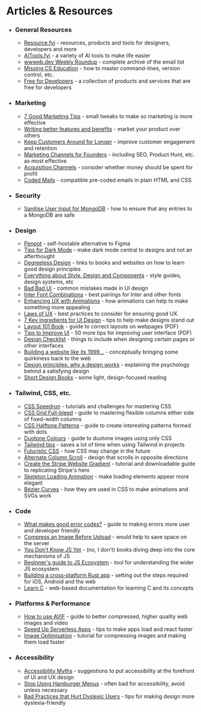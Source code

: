 # Articles & Resources

+ ### General Resources
   - [Resource.fyi](https://resource.fyi/) - resources, products and tools for designers, developers and more
   - [AITools.fyi](https://aitools.fyi/) - a variety of AI tools to make life easier
   - [wwweb.dev Weekly Roundup](https://wweb.dev/weekly/) - complete archive of the email list
   - [Missing CS Education](https://missing.csail.mit.edu/) - how to master command-lines, version control, etc.
   - [Free for Developers](https://free-for.dev/) - a collection of products and services that are free for developers
+ ### Marketing
   - [7 Good Marketing Tips](https://www.indiehackers.com/post/my-twitter-account-reached-100-000-heres-7-of-my-favourite-marketing-tips-and-a-little-story-dcc40fbedf) - small tweaks to make so marketing is more effective
   - [Writing better features and benefits](https://www.indiehackers.com/post/simple-little-formula-for-writing-better-features-and-benefits-371e3e8273) - market your product over others
   - [Keep Customers Around for Longer](https://www.indiehackers.com/post/how-to-keep-customers-around-for-longer-7e4ec1cc09) - improve customer engagement and retention
   - [Marketing Channels for Founders](https://www.indiehackers.com/post/11-marketing-channels-that-consistently-work-for-founders-8992a89a03) - including SEO, Product Hunt, etc. as most effective
   - [Acquisition Channels](https://www.indiehackers.com/post/a-framework-for-paid-and-unpaid-acquisition-channels-6bcc08e52e) - consider whether money should be spent for profit
   - [Coded Mails](https://codedmails.com/) - compatible pre-coded emails in plain HTML and CSS
+ ### Security
   - [Sanitise User Input for MongoDB](https://stackoverflow.com/questions/30585213/do-i-need-to-sanitize-user-input-before-inserting-in-mongodb-mongodbnode-js-co) - how to ensure that any entries to a MongoDB are safe
+ ### Design
   - [Penpot](https://penpot.app/) - self-hostable alternative to Figma
   - [Tips for Dark Mode](https://uxplanet.org/8-tips-for-dark-theme-design-8dfc2f8f7ab6) - make dark mode central to designs and not an afterthought
   - [Degreeless Design](https://www.degreeless.design) - links to books and websites on how to learn good design principles
   - [Everything about Style, Design and Components](https://leerob.io/blog/style-guides-component-libraries-design-systems) - style guides, design systems, etc
   - [Bad Bad UI](https://medium.com/@FlowMapp/bad-bad-ui-10-common-mistakes-in-user-interfaces-ac89767ac43d) - common mistakes made in UI design
   - [Inter Font Combinations](https://www.typewolf.com/site-of-the-day/fonts/inter) - best pairings for Inter and other fonts
   - [Enhancing UX with Animations](https://stephaniewalter.design/blog/enhancing-user-experience-with-css-animations) - how animations can help to make something more appealing
   - [Laws of UX](https://lawsofux.com/) - best practices to consider for ensuring good UX
   - [7 Key Ingredients for UI Design](https://medium.muz.li/7-key-ingredients-for-ui-design-that-i-learnt-as-a-junior-ui-designer-49b61c197126) - tips to help make designs stand out
   - [Layout 101 Book](https://www.icloud.com/iclouddrive/07a98oKh_LAQMgS0fkQRyEpDw#Layout_101) - guide to correct layouts on webpages (PDF)
   - [Tips to Improve UI](https://fifty.user-interface.io/50_ui_tips.pdf) - 50 more tips for improving user interface (PDF)
   - [Design Checklist](https://www.checklist.design/) - things to include when designing certain pages or other interfaces
   - [Building a website like its 1999...](https://localghost.dev/blog/building-a-website-like-it-s-1999-in-2022/) - conceptually bringing some quirkiness back to the web
   - [Design principles: why a design works](https://uxdesign.cc/design-principles-why-a-design-works-a572c5d2d92d) - explaining the psychology behind a satisfying design
   - [Short Design Books](https://anthonyhobday.com/blog/20230101.html) - some light, design-focused reading
+ ### Tailwind, CSS, etc.
   - [CSS Speedrun](https://css-speedrun.netlify.app/) - tutorials and challenges for mastering CSS
   - [CSS Grid Full-bleed](https://www.joshwcomeau.com/css/full-bleed/) - guide to mastering flexible columns either side of fixed-width columns
   - [CSS Halftone Patterns](https://css-irl.info/css-halftone-patterns/) - guide to create interesting patterns formed with dots
   - [Duotone Colours](https://jmperezperez.com/duotone-using-css-blend-modes/) - guide to duotone images using only CSS
   - [Tailwind tips](https://blog.logrocket.com/10-tailwind-css-tips-to-boost-your-productivity/) - saves a lot of time when using Tailwind in projects
   - [Futuristic CSS](https://www.smashingmagazine.com/2022/10/futuristic-css/) - how CSS may change in the future
   - [Alternate Column Scroll](https://tympanus.net/codrops/2021/12/21/alternate-column-scroll-animation/) - design that scrolls in opposite directions
   - [Create the Stripe Website Gradient](https://kevinhufnagl.com/how-to-stripe-website-gradient-effect/) - tutorial and downloadable guide to replicating Stripe's hero
   - [Skeleton Loading Animation](https://dev.to/shantanu_jana/skeleton-screen-loading-animation-using-html-css-1ec3) - make loading elements appear more elegant
   - [Bézier Curves](https://blog.richardekwonye.com/bezier-curves) - how they are used in CSS to make animations and SVGs work
+ ### Code
   - [What makes good error codes?](https://www.morling.dev/blog/whats-in-a-good-error-message) - guide to making errors more user and developer friendly
   - [Compress an Image Before Upload](https://pqina.nl/blog/compress-image-before-upload/) - would help to save space on the server
   - [You Don't Know JS Yet](https://github.com/getify/You-Dont-Know-JS)  - (no, I don't) books diving deep into the core mechanisms of JS
   - [Beginner's guide to JS Ecosystem](https://dzone.com/articles/overview-of-the-javascript-ecosystem) - tool for understanding the wider JS ecosystem
   - [Building a cross-platform Rust app](https://www.artificialworlds.net/blog/2022/07/06/building-cross-platform-rust-for-web-android-and-ios-a-minimal-example/) - setting out the steps required for iOS, Android and the web
   - [Learn C](https://www.learn-c.org/) - web-based documentation for learning C and its concepts
+ ### Platforms & Performance
   - [How to use AVIF](https://reachlightspeed.com/blog/using-the-new-high-performance-avif-image-format-on-the-web-today/) - guide to better compressed, higher quality web images and video
   - [Speed Up Serverless Apps](https://www.prisma.io/blog/how-to-improve-startup-times-kdRB9MjPEv) - tips to make apps load and react faster
   - [Image Optimisation](https://calibreapp.com/blog/image-optimisation-guide) - tutorial for compressing images and making them load faster
+ ### Accessibility
   - [Accessibility Myths](https://a11ymyths.com/) - suggestions to put accessibility at the forefront of UI and UX design
   - [Stop Using Hamburger Menus](https://bt.ht/hamburgers/) - often bad for accessibility, avoid unless necessary
   - [Bad Practices that Hurt Dyslexic Users](https://uxmovement.com/content/6-surprising-bad-practices-that-hurt-dyslexic-users/) - tips for making design more dyslexia-friendly


